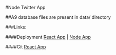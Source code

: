 #Node Twitter App

##A9 database files are present in data/ directory

###Links:

####Deployment
[React App](https://distracted-montalcini-caf8c6.netlify.app) |
[Node App](https://heroku-node-app-2021.herokuapp.com/hello)

####Git
[React App](https://github.com/adityakekare/web-dev)
